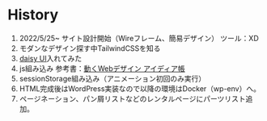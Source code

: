 # History

1. 2022/5/25~ サイト設計開始（Wireフレーム、簡易デザイン） ツール：XD
2. モダンなデザイン探す中TailwindCSSを知る
3. [daisy UI](https://daisyui.com/)入れてみた
4. js組み込み 参考書：[動くWebデザイン
アイディア帳](https://coco-factory.jp/ugokuweb/)
5. sessionStorage組み込み（アニメーション初回のみ実行）
6. HTML完成後はWordPress実装なので以降の環境はDocker（wp-env）へ。
7. ページネーション、パン屑リストなどのレンタルページにパーツリスト追加。
